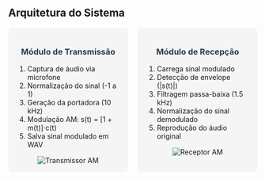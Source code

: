 ## Arquitetura do Sistema
<div style="display: grid; grid-template-columns: 1fr 1fr; gap: 20px;">
  <div style="background: #f5f5f5; padding: 15px; border-radius: 8px;">
    <h3 style="text-align: center; color: #2c3e50;">Módulo de Transmissão</h3>
    <ol>
      <li>Captura de áudio via microfone</li>
      <li>Normalização do sinal (-1 a 1)</li>
      <li>Geração da portadora (10 kHz)</li>
      <li>Modulação AM: s(t) = [1 + m(t)]·c(t)</li>
      <li>Salva sinal modulado em WAV</li>
    </ol>
    <div style="text-align: center; margin-top: 15px;">
      <img src="https://www.researchgate.net/profile/Mohammad_Al_Amin3/publication/341136949/figure/fig1/AS:887228567347200@1588619072925/Block-diagram-of-the-amplitude-modulation-transmitter.png" 
           alt="Transmissor AM" style="max-height: 150px;">
    </div>
  </div>
  
  <div style="background: #f5f5f5; padding: 15px; border-radius: 8px;">
    <h3 style="text-align: center; color: #2c3e50;">Módulo de Recepção</h3>
    <ol>
      <li>Carrega sinal modulado</li>
      <li>Detecção de envelope (|s(t)|)</li>
      <li>Filtragem passa-baixa (1.5 kHz)</li>
      <li>Normalização do sinal demodulado</li>
      <li>Reprodução do áudio original</li>
    </ol>
    <div style="text-align: center; margin-top: 15px;">
      <img src="https://www.researchgate.net/profile/Charles-Umahi/publication/337727520/figure/fig4/AS:833698079879169@1575615657790/Block-diagram-of-the-AM-receiver.png" 
           alt="Receptor AM" style="max-height: 150px;">
    </div>
  </div>
</div>
